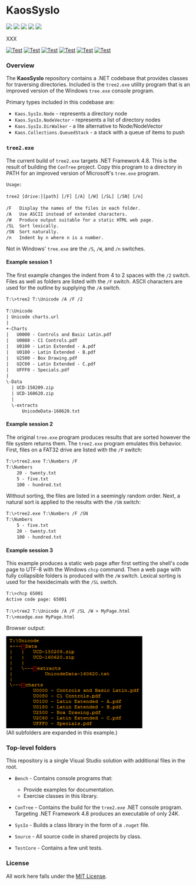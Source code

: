 # KaosSysIo

<a href="https://github.com/kaosborn/KaosSysIo/actions/workflows/build.yml">
<img src="https://github.com/kaosborn/KaosSysIo/workflows/Build/badge.svg"></a>
<a href="https://github.com/kaosborn/KaosSysIo/actions/workflows/test.yml">
<img src="https://github.com/kaosborn/KaosSysIo/workflows/Test/badge.svg"></a>

<a href="https://github.com/kaosborn/KaosSysIo/actions/workflows/Test.yml">
<img src="https://github.com/kaosborn/KaosSysIo/workflows/Test1/badge.svg"></a>

<a href="https://github.com/kaosborn/KaosSysIo/actions/workflows/test">
<img src="https://github.com/kaosborn/KaosSysIo/workflows/test.yml/badge.svg"></a>

<a href="https://github.com/kaosborn/KaosSysIo/actions/workflows/Test">
<img src="https://github.com/kaosborn/KaosSysIo/workflows/Test.yml/badge.svg"></a>

XXX

[![Test](https://github.com/kaosborn/KaosSysIo/actions/workflows/Test/badge.svg)](https://github.com/kaosborn/KaosSysIo/actions/workflows/test.yml)
[![Test](https://github.com/kaosborn/KaosSysIo/actions/workflows/test/badge.svg)](https://github.com/kaosborn/KaosSysIo/actions/workflows/test.yml)
[![Test](https://github.com/kaosborn/KaosSysIo/actions/workflows/Test1/badge.svg)](https://github.com/kaosborn/KaosSysIo/actions/workflows/test.yml)
[![Test](https://github.com/kaosborn/KaosSysIo/actions/workflows/test1/badge.svg)](https://github.com/kaosborn/KaosSysIo/actions/workflows/test.yml)
[![Test](https://github.com/kaosborn/KaosSysIo/actions/workflows/Test.yml/badge.svg)](https://github.com/kaosborn/KaosSysIo/actions/workflows/test.yml)
[![Test](https://github.com/kaosborn/KaosSysIo/actions/workflows/test.yml/badge.svg)](https://github.com/kaosborn/KaosSysIo/actions/workflows/test.yml)


### Overview

The **KaosSysIo** repository contains a .NET codebase that provides classes for traversing directories.
Included is the `tree2.exe` utility program that is an improved version
of the Windows `tree.exe` console program.

Primary types included in this codebase are:

* `Kaos.SysIo.Node` - represents a directory node
* `Kaos.SysIo.NodeVector` - represents a list of directory nodes
* `Kaos.SysIo.DirWalker` - a lite alternative to Node/NodeVector
* `Kaos.Collections.QueuedStack` - a stack with a queue of items to push

### `tree2.exe`

The current build of `tree2.exe` targets .NET Framework 4.8.
This is the result of building the `ConTree` project.
Copy this program to a directory in PATH for an improved version of Microsoft's `tree.exe` program.

```
Usage:

tree2 [drive:][path] [/F] [/A] [/W] [/SL] [/SN] [/n]

/F   Display the names of the files in each folder.
/A   Use ASCII instead of extended characters.
/W   Produce output suitable for a static HTML web page.
/SL  Sort lexically.
/SN  Sort naturally.
/n   Indent by n where n is a number.
```

Not in Windows' `tree.exe` are the `/S`, `/W`, and `/n` switches.

#### Example session 1

The first example changes the indent from 4 to 2 spaces with the `/2` switch.
Files as well as folders are listed with the `/F` switch.
ASCII characters are used for the outline by supplying the `/A` switch.

````
T:\>tree2 T:\Unicode /A /F /2

T:\Unicode
| Unicode charts.url
|
+-Charts
|   U0000 - Controls and Basic Latin.pdf
|   U0080 - C1 Controls.pdf
|   U0100 - Latin Extended - A.pdf
|   U0180 - Latin Extended - B.pdf
|   U2500 - Box Drawing.pdf
|   U2C60 - Latin Extended - C.pdf
|   UFFF0 - Specials.pdf
|
\-Data
  | UCD-150209.zip
  | UCD-160620.zip
  |
  \-extracts
      UnicodeData-160620.txt
````

#### Example session 2

The original `tree.exe` program produces results that are sorted however the file system returns them.
The `tree2.exe` program emulates this behavior.
First, files on a FAT32 drive are listed with the `/F` switch:

```
T:\>tree2.exe T:\Numbers /F
T:\Numbers
    20 - twenty.txt
    5 - five.txt
    100 - hundred.txt
```

Without sorting, the files are listed in a seemingly random order.
Next, a natural sort is applied to the results with the `/SN` switch:

```
T:\>tree2.exe T:\Numbers /F /SN
T:\Numbers
    5 - five.txt
    20 - twenty.txt
    100 - hundred.txt
```

#### Example session 3

This example produces a static web page
after first setting the shell's code page to UTF-8 with the Windows `chcp` command.
Then a web page with fully collapsible folders is produced with the `/W` switch.
Lexical sorting is used for the hexidecimals with the `/SL` switch.

````
T:\>chcp 65001
Active code page: 65001

T:\>tree2 T:\Unicode /A /F /SL /W > MyPage.html
T:\>msedge.exe MyPage.html
````

Browser output:

![example 3](/Images/contree-example-unicode-1.png)  
(All subfolders are expanded in this example.)

### Top-level folders

This repository is a single Visual Studio solution with additional files in the root.

* `Bench` - Contains console programs that:

  * Provide examples for documentation.
  * Exercise classes in this library.

* `ConTree` - Contains the build for the `tree2.exe` .NET console program.
Targeting .NET Framework 4.8 produces an executable of only 24K.

* `SysIo` - Builds a class library in the form of a `.nuget` file.

* `Source` - All source code in shared projects by class.

* `TestCore` - Contains a few unit tests.

### License

All work here falls under the [MIT License](/LICENSE).